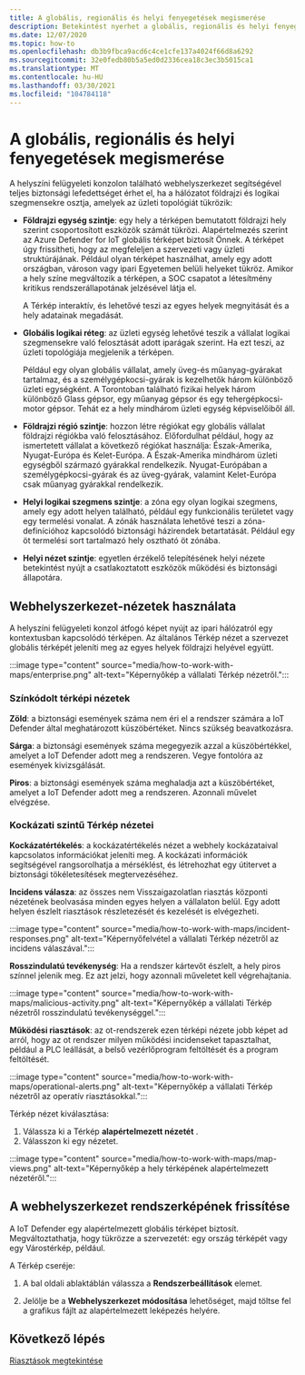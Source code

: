 ```yaml
---
title: A globális, regionális és helyi fenyegetések megismerése
description: Betekintést nyerhet a globális, regionális és helyi fenyegetésekbe a helyszíni felügyeleti konzolon található webhelyszerkezet használatával.
ms.date: 12/07/2020
ms.topic: how-to
ms.openlocfilehash: db3b9fbca9acd6c4ce1cfe137a4024f66d8a6292
ms.sourcegitcommit: 32e0fedb80b5a5ed0d2336cea18c3ec3b5015ca1
ms.translationtype: MT
ms.contentlocale: hu-HU
ms.lasthandoff: 03/30/2021
ms.locfileid: "104784118"
---
```

# <a name="gain-insight-into-global-regional-and-local-threats"></a>A globális, regionális és helyi fenyegetések megismerése

A helyszíni felügyeleti konzolon található webhelyszerkezet segítségével teljes biztonsági lefedettséget érhet el, ha a hálózatot földrajzi és logikai szegmensekre osztja, amelyek az üzleti topológiát tükrözik:

- **Földrajzi egység szintje**: egy hely a térképen bemutatott földrajzi hely szerint csoportosított eszközök számát tükrözi. Alapértelmezés szerint az Azure Defender for IoT globális térképet biztosít Önnek. A térképet úgy frissítheti, hogy az megfeleljen a szervezeti vagy üzleti struktúrájának. Például olyan térképet használhat, amely egy adott országban, városon vagy ipari Egyetemen belüli helyeket tükröz. Amikor a hely színe megváltozik a térképen, a SOC csapatot a létesítmény kritikus rendszerállapotának jelzésével látja el.

  A Térkép interaktív, és lehetővé teszi az egyes helyek megnyitását és a hely adatainak megadását.

- **Globális logikai réteg**: az üzleti egység lehetővé teszik a vállalat logikai szegmensekre való felosztását adott iparágak szerint. Ha ezt teszi, az üzleti topológiája megjelenik a térképen.

  Például egy olyan globális vállalat, amely üveg-és műanyag-gyárakat tartalmaz, és a személygépkocsi-gyárak is kezelhetők három különböző üzleti egységként. A Torontoban található fizikai helyek három különböző Glass gépsor, egy műanyag gépsor és egy tehergépkocsi-motor gépsor. Tehát ez a hely mindhárom üzleti egység képviselőiből áll.

- **Földrajzi régió szintje**: hozzon létre régiókat egy globális vállalat földrajzi régiókba való felosztásához. Előfordulhat például, hogy az ismertetett vállalat a következő régiókat használja: Észak-Amerika, Nyugat-Európa és Kelet-Európa. A Észak-Amerika mindhárom üzleti egységből származó gyárakkal rendelkezik. Nyugat-Európában a személygépkocsi-gyárak és az üveg-gyárak, valamint Kelet-Európa csak műanyag gyárakkal rendelkezik.

- **Helyi logikai szegmens szintje**: a zóna egy olyan logikai szegmens, amely egy adott helyen található, például egy funkcionális területet vagy egy termelési vonalat. A zónák használata lehetővé teszi a zóna-definícióhoz kapcsolódó biztonsági házirendek betartatását. Például egy öt termelési sort tartalmazó hely osztható öt zónába.

- **Helyi nézet szintje**: egyetlen érzékelő telepítésének helyi nézete betekintést nyújt a csatlakoztatott eszközök működési és biztonsági állapotára.

## <a name="work-with-site-map-views"></a>Webhelyszerkezet-nézetek használata

A helyszíni felügyeleti konzol átfogó képet nyújt az ipari hálózatról egy kontextusban kapcsolódó térképen. Az általános Térkép nézet a szervezet globális térképét jeleníti meg az egyes helyek földrajzi helyével együtt.

:::image type="content" source="media/how-to-work-with-maps/enterprise.png" alt-text="Képernyőkép a vállalati Térkép nézetről.":::

### <a name="color-coded-map-views"></a>Színkódolt térképi nézetek

**Zöld**: a biztonsági események száma nem éri el a rendszer számára a IoT Defender által meghatározott küszöbértéket. Nincs szükség beavatkozásra.

**Sárga**: a biztonsági események száma megegyezik azzal a küszöbértékkel, amelyet a IoT Defender adott meg a rendszeren. Vegye fontolóra az események kivizsgálását.  

**Piros**: a biztonsági események száma meghaladja azt a küszöbértéket, amelyet a IoT Defender adott meg a rendszeren. Azonnali művelet elvégzése.

### <a name="risk-level-map-views"></a>Kockázati szintű Térkép nézetei

**Kockázatértékelés**: a kockázatértékelés nézet a webhely kockázataival kapcsolatos információkat jeleníti meg. A kockázati információk segítségével rangsorolhatja a mérséklést, és létrehozhat egy útitervet a biztonsági tökéletesítések megtervezéséhez.

**Incidens válasza**: az összes nem Visszaigazolatlan riasztás központi nézetének beolvasása minden egyes helyen a vállalaton belül. Egy adott helyen észlelt riasztások részletezését és kezelését is elvégezheti.

:::image type="content" source="media/how-to-work-with-maps/incident-responses.png" alt-text="Képernyőfelvétel a vállalati Térkép nézetről az incidens válaszával.":::

**Rosszindulatú tevékenység**: Ha a rendszer kártevőt észlelt, a hely piros színnel jelenik meg. Ez azt jelzi, hogy azonnali műveletet kell végrehajtania.

:::image type="content" source="media/how-to-work-with-maps/malicious-activity.png" alt-text="Képernyőkép a vállalati Térkép nézetről rosszindulatú tevékenységgel.":::

**Működési riasztások**: az ot-rendszerek ezen térképi nézete jobb képet ad arról, hogy az ot rendszer milyen működési incidenseket tapasztalhat, például a PLC leállását, a belső vezérlőprogram feltöltését és a program feltöltését.

:::image type="content" source="media/how-to-work-with-maps/operational-alerts.png" alt-text="Képernyőkép a vállalati Térkép nézetről az operatív riasztásokkal.":::

Térkép nézet kiválasztása:

1. Válassza ki a Térkép **alapértelmezett nézetét** .
2. Válasszon ki egy nézetet.

:::image type="content" source="media/how-to-work-with-maps/map-views.png" alt-text="Képernyőkép a hely térképének alapértelmezett nézetéről.":::

## <a name="update-the-site-map-image"></a>A webhelyszerkezet rendszerképének frissítése

A IoT Defender egy alapértelmezett globális térképet biztosít. Megváltoztathatja, hogy tükrözze a szervezetét: egy ország térképét vagy egy Várostérkép, például. 

A Térkép cseréje:

1. A bal oldali ablaktáblán válassza a **Rendszerbeállítások** elemet.

2. Jelölje be a **Webhelyszerkezet módosítása** lehetőséget, majd töltse fel a grafikus fájlt az alapértelmezett leképezés helyére.

## <a name="next-step"></a>Következő lépés

[Riasztások megtekintése](how-to-view-alerts.md)
